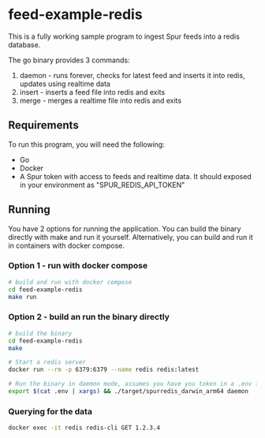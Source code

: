 # feed-example-redis
This is a fully working sample program to ingest Spur feeds into a redis database.

The go binary provides 3 commands:
1. daemon - runs forever, checks for latest feed and inserts it into redis, updates using realtime data
2. insert - inserts a feed file into redis and exits
3. merge - merges a realtime file into redis and exits

## Requirements
To run this program, you will need the following:

* Go
* Docker
* A Spur token with access to feeds and realtime data. It should exposed in your environment as "SPUR_REDIS_API_TOKEN"

## Running
You have 2 options for running the application. You can build the binary directly with make and run it yourself.
Alternatively, you can build and run it in containers with docker compose.

### Option 1 - run with docker compose
```bash
# build and run with docker compose
cd feed-example-redis
make run
```

### Option 2 - build an run the binary directly
```bash
# build the binary
cd feed-example-redis
make

# Start a redis server
docker run --rm -p 6379:6379 --name redis redis:latest

# Run the binary in daemon mode, assumes you have you token in a .env file
export $(cat .env | xargs) && ./target/spurredis_darwin_arm64 daemon
```

### Querying for the data 
```bash
docker exec -it redis redis-cli GET 1.2.3.4
```
